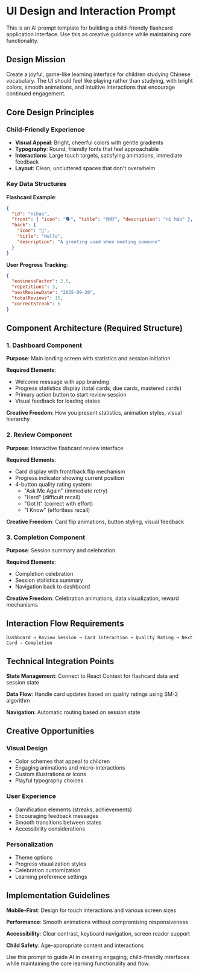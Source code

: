 # UI Design and Interaction Prompt

This is an AI prompt template for building a child-friendly flashcard application interface. Use this as creative guidance while maintaining core functionality.

## Design Mission

Create a joyful, game-like learning interface for children studying Chinese vocabulary. The UI should feel like playing rather than studying, with bright colors, smooth animations, and intuitive interactions that encourage continued engagement.

## Core Design Principles

### Child-Friendly Experience

- **Visual Appeal**: Bright, cheerful colors with gentle gradients
- **Typography**: Round, friendly fonts that feel approachable
- **Interactions**: Large touch targets, satisfying animations, immediate feedback
- **Layout**: Clean, uncluttered spaces that don't overwhelm

### Key Data Structures

**Flashcard Example**:

```json
{
  "id": "nihao",
  "front": { "icon": "🗣️", "title": "你好", "description": "nǐ hǎo" },
  "back": {
    "icon": "👋",
    "title": "Hello",
    "description": "A greeting used when meeting someone"
  }
}
```

**User Progress Tracking**:

```json
{
  "easinessFactor": 2.5,
  "repetitions": 3,
  "nextReviewDate": "2025-09-20",
  "totalReviews": 15,
  "correctStreak": 5
}
```

## Component Architecture (Required Structure)

### 1. Dashboard Component

**Purpose**: Main landing screen with statistics and session initiation

**Required Elements**:

- Welcome message with app branding
- Progress statistics display (total cards, due cards, mastered cards)
- Primary action button to start review session
- Visual feedback for loading states

**Creative Freedom**: How you present statistics, animation styles, visual hierarchy

### 2. Review Component

**Purpose**: Interactive flashcard review interface

**Required Elements**:

- Card display with front/back flip mechanism
- Progress indicator showing current position
- 4-button quality rating system:
  - "Ask Me Again" (immediate retry)
  - "Hard" (difficult recall)
  - "Got It" (correct with effort)
  - "I Know" (effortless recall)

**Creative Freedom**: Card flip animations, button styling, visual feedback

### 3. Completion Component

**Purpose**: Session summary and celebration

**Required Elements**:

- Completion celebration
- Session statistics summary
- Navigation back to dashboard

**Creative Freedom**: Celebration animations, data visualization, reward mechanisms

## Interaction Flow Requirements

```text
Dashboard → Review Session → Card Interaction → Quality Rating → Next Card → Completion
```

## Technical Integration Points

**State Management**: Connect to React Context for flashcard data and session state

**Data Flow**: Handle card updates based on quality ratings using SM-2 algorithm

**Navigation**: Automatic routing based on session state

## Creative Opportunities

### Visual Design

- Color schemes that appeal to children
- Engaging animations and micro-interactions
- Custom illustrations or icons
- Playful typography choices

### User Experience

- Gamification elements (streaks, achievements)
- Encouraging feedback messages
- Smooth transitions between states
- Accessibility considerations

### Personalization

- Theme options
- Progress visualization styles
- Celebration customization
- Learning preference settings

## Implementation Guidelines

**Mobile-First**: Design for touch interactions and various screen sizes

**Performance**: Smooth animations without compromising responsiveness

**Accessibility**: Clear contrast, keyboard navigation, screen reader support

**Child Safety**: Age-appropriate content and interactions

Use this prompt to guide AI in creating engaging, child-friendly interfaces while maintaining the core learning functionality and flow.
